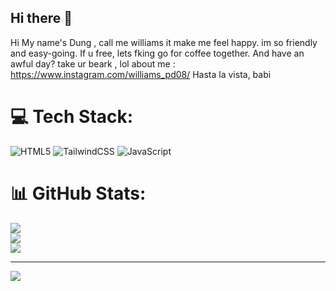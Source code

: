 ## Hi there 👋

Hi My name's Dung , call me williams it make me feel happy. 
im so friendly and easy-going.
If u free, lets fking go for coffee together.
And have an awful day? take ur beark , lol
about me : https://www.instagram.com/williams_pd08/
Hasta la vista, babi



# 💻 Tech Stack:
![HTML5](https://img.shields.io/badge/html5-%23E34F26.svg?style=for-the-badge&logo=html5&logoColor=white) ![TailwindCSS](https://img.shields.io/badge/tailwindcss-%2338B2AC.svg?style=for-the-badge&logo=tailwind-css&logoColor=white) ![JavaScript](https://img.shields.io/badge/javascript-%23323330.svg?style=for-the-badge&logo=javascript&logoColor=%23F7DF1E)
# 📊 GitHub Stats:
![](https://github-readme-stats.vercel.app/api?username=DungPhamPD&theme=merko&hide_border=false&include_all_commits=false&count_private=false)<br/>
![](https://nirzak-streak-stats.vercel.app/?user=DungPhamPD&theme=merko&hide_border=false)<br/>
![](https://github-readme-stats.vercel.app/api/top-langs/?username=DungPhamPD&theme=merko&hide_border=false&include_all_commits=false&count_private=false&layout=compact)

---
[![](https://visitcount.itsvg.in/api?id=DungPhamPD&icon=0&color=0)](https://visitcount.itsvg.in)

<!-- Proudly created with GPRM ( https://gprm.itsvg.in ) -->
